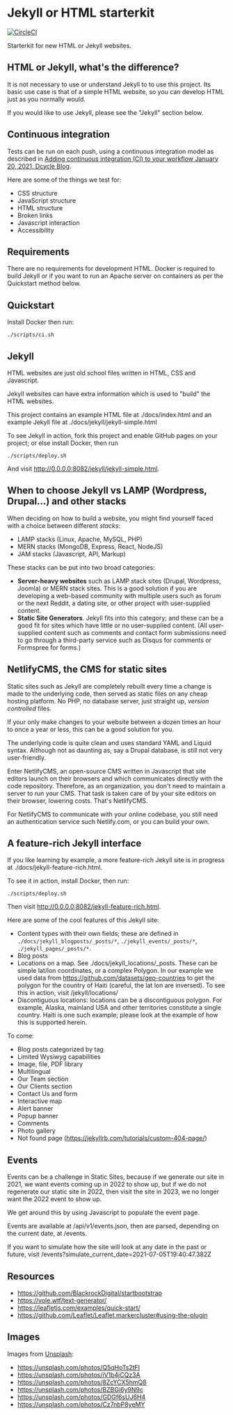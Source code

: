 Jekyll or HTML starterkit
=====

[![CircleCI](https://circleci.com/gh/dcycle/starterkit-jekyll/tree/master.svg?style=svg)](https://circleci.com/gh/dcycle/starterkit-jekyll/tree/master)

Starterkit for new HTML or Jekyll websites.

HTML or Jekyll, what's the difference?
-----

It is not necessary to use or understand Jekyll to to use this project. Its basic use case is that of a simple HTML website, so you can develop HTML just as you normally would.

If you would like to use Jekyll, please see the "Jekyll" section below.

Continuous integration
-----

Tests can be run on each push, using a continuous integration model as described in [Adding continuous integration (CI) to your workflow
January 20, 2021, Dcycle Blog](https://blog.dcycle.com/blog/2021-01-20/ci/).

Here are some of the things we test for:

* CSS structure
* JavaScript structure
* HTML structure
* Broken links
* Javascript interaction
* Accessibility

Requirements
-----

There are no requirements for development HTML. Docker is required to build Jekyll or if you want to run an Apache server on containers as per the Quickstart method below.

Quickstart
-----

Install Docker then run:

    ./scripts/ci.sh

Jekyll
-----

HTML websites are just old school files written in HTML, CSS and Javascript.

Jekyll websites can have extra information which is used to "build" the HTML websites.

This project contains an example HTML file at ./docs/index.html and an example Jekyll file at ./docs/jekyll/jekyll-simple.html

To see Jekyll in action, fork this project and enable GitHub pages on your project; or else install Docker, then run

    ./scripts/deploy.sh

And visit http://0.0.0.0:8082/jekyll/jekyll-simple.html.

When to choose Jekyll vs LAMP (Wordpress, Drupal...) and other stacks
-----

When deciding on how to build a website, you might find yourself faced with a choice between different _stacks_:

* LAMP stacks (Linux, Apache, MySQL, PHP)
* MERN stacks (MongoDB, Express, React, NodeJS)
* JAM stacks (Javascript, API, Markup)

These stacks can be put into two broad categories:

* **Server-heavy websites** such as LAMP stack sites (Drupal, Wordpress, Joomla) or MERN stack sites. This is a good solution if you are developing a web-based community with multiple users such as forum or the next Reddit, a dating site, or other project with user-supplied content.
* **Static Site Generators**. Jekyll fits into this category; and these can be a good fit for sites which have little or no user-supplied content. (All user-supplied content such as comments and contact form submissions need to go through a third-party service such as Disqus for comments or Formspree for forms.)

NetlifyCMS, the CMS for static sites
-----

Static sites such as Jekyll are completely rebuilt every time a change is made to the underlying code, then served as static files on any cheap hosting platform. No PHP, no database server, just straight up, _version controlled_ files.

If your only make changes to your website between a dozen times an hour to once a year or less, this can be a good solution for you.

The underlying code is quite clean and uses standard YAML and Liquid syntax. Although not as daunting as, say a Drupal database, is still not very user-friendly.

Enter NetlifyCMS, an open-source CMS written in Javascript that site editors launch on their browsers and which communicates directly with the code repository. Therefore, as an organization, you don't need to maintain a server to run your CMS. That task is taken care of by your site editors on their browser, lowering costs. That's NetlifyCMS.

For NetlifyCMS to communicate with your online codebase, you still need an authentication service such Netlify.com, or you can build your own.

A feature-rich Jekyll interface
-----

If you like learning by example, a more feature-rich Jekyll site is in progress at ./docs/jekyll-feature-rich.html.

To see it in action, install Docker, then run:

    ./scripts/deploy.sh

Then visit http://0.0.0.0:8082/jekyll-feature-rich.html.

Here are some of the cool features of this Jekyll site:

* Content types with their own fields; these are defined in `./docs/jekyll_blogposts/_posts/*`, `./jekyll_events/_posts/*`, `./jekyll_pages/_posts/*`.
* Blog posts
* Locations on a map. See ./docs/jekyll_locations/_posts. These can be simple lat/lon coordinates, or a complex Polygon. In our example we used data from https://github.com/datasets/geo-countries to get the polygon for the country of Haiti (careful, the lat lon are inversed). To see this in action, visit /jekyll/locations/
* Discontiguous locations: locations can be a discontiguous polygon. For example, Alaska, mainland USA and other territories constitute a single country. Haiti is one such example; please look at the example of how this is supported herein.

To come:

* Blog posts categorized by tag
* Limited Wysiwyg capabilities
* Image, file, PDF library
* Multilingual
* Our Team section
* Our Clients section
* Contact Us and form
* Interactive map
* Alert banner
* Popup banner
* Comments
* Photo gallery
* Not found page (https://jekyllrb.com/tutorials/custom-404-page/)

Events
-----

Events can be a challenge in Static Sites, because if we generate our site in 2021, we want events coming up in 2022 to show up, but if we do not regenerate our static site in 2022, then visit the site in 2023, we no longer want the 2022 event to show up.

We get around this by using Javascript to populate the event page.

Events are available at /api/v1/events.json, then are parsed, depending on the current date, at /events.

If you want to simulate how the site will look at any date in the past or future, visit /events?simulate_current_date=2021-07-05T19:40:47.382Z

Resources
-----

* https://github.com/BlackrockDigital/startbootstrap
* https://vole.wtf/text-generator/
* https://leafletjs.com/examples/quick-start/
* https://github.com/Leaflet/Leaflet.markercluster#using-the-plugin

Images
-----

Images from [Unsplash](https://unsplash.com):

* https://unsplash.com/photos/Q5qHoTs2tFI
* https://unsplash.com/photos/iV1b4jCQz3A
* https://unsplash.com/photos/8ZcYCX5hmQ8
* https://unsplash.com/photos/BZBGi6y9N9c
* https://unsplash.com/photos/GDGf6sUJ6H4
* https://unsplash.com/photos/Cz7nbP8yeMY

